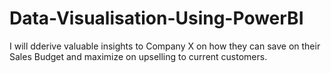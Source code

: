 # Data-Visualisation-Using-PowerBI
I will dderive valuable insights to Company X on how they can save on their Sales Budget and maximize on upselling to current customers.
